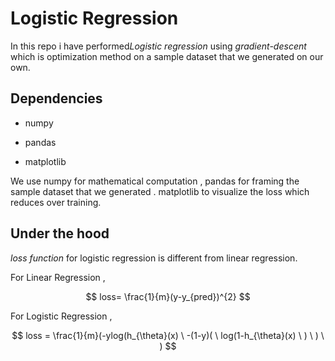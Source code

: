 # Logistic Regression

In this repo i have performed*Logistic regression* using *gradient-descent* which is optimization method on a sample dataset that we generated on our own.

## Dependencies

- numpy

- pandas

- matplotlib

We use numpy for mathematical computation , pandas for framing the sample dataset that we generated . matplotlib to visualize the loss which reduces over training.

## Under the hood

 *loss function* for logistic regression is different from linear regression.

For Linear Regression ,

$$
loss= \frac{1}{m}(y-y_{pred})^{2}
$$


For Logistic Regression ,

$$
loss = \frac{1}{m}(-ylog(h_{\theta}(x) \ -(1-y)( \ log(1-h_{\theta}(x) \ ) \ ) \ )
$$




